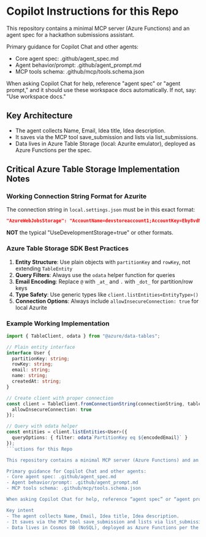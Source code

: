 # Copilot Instructions for this Repo

This repository contains a minimal MCP server (Azure Functions) and an agent spec for a hackathon submissions assistant.

Primary guidance for Copilot Chat and other agents:
- Core agent spec: .github/agent_spec.md
- Agent behavior/prompt: .github/agent_prompt.md
- MCP tools schema: .github/mcp/tools.schema.json

When asking Copilot Chat for help, reference "agent spec" or "agent prompt," and it should use these workspace docs automatically. If not, say: "Use workspace docs."

## Key Architecture
- The agent collects Name, Email, Idea title, Idea description.
- It saves via the MCP tool save_submission and lists via list_submissions.
- Data lives in Azure Table Storage (local: Azurite emulator), deployed as Azure Functions per the spec.

## Critical Azure Table Storage Implementation Notes

### Working Connection String Format for Azurite
The connection string in `local.settings.json` must be in this exact format:
```json
"AzureWebJobsStorage": "AccountName=devstoreaccount1;AccountKey=Eby8vdM02xNOcqFlqUwJPLlmEtlCDXJ1OUzFT50uSRZ6IFsuFq2UVErCz4I6tq/K1SZFPTOtr/KBHBeksoGMGw==;DefaultEndpointsProtocol=http;BlobEndpoint=http://127.0.0.1:10000/devstoreaccount1;QueueEndpoint=http://127.0.0.1:10001/devstoreaccount1;TableEndpoint=http://127.0.0.1:10002/devstoreaccount1;"
```

**NOT** the typical "UseDevelopmentStorage=true" or other formats.

### Azure Table Storage SDK Best Practices
1. **Entity Structure**: Use plain objects with `partitionKey` and `rowKey`, not extending `TableEntity`
2. **Query Filters**: Always use the `odata` helper function for queries
3. **Email Encoding**: Replace `@` with `_at_` and `.` with `_dot_` for partition/row keys
4. **Type Safety**: Use generic types like `client.listEntities<EntityType>()`
5. **Connection Options**: Always include `allowInsecureConnection: true` for local Azurite

### Example Working Implementation
```typescript
import { TableClient, odata } from "@azure/data-tables";

// Plain entity interface
interface User {
  partitionKey: string;
  rowKey: string;
  email: string;
  name: string;
  createdAt: string;
}

// Create client with proper connection
const client = TableClient.fromConnectionString(connectionString, tableName, {
  allowInsecureConnection: true
});

// Query with odata helper
const entities = client.listEntities<User>({
  queryOptions: { filter: odata`PartitionKey eq ${encodedEmail}` }
});
```uctions for this Repo

This repository contains a minimal MCP server (Azure Functions) and an agent spec for a hackathon submissions assistant.

Primary guidance for Copilot Chat and other agents:
- Core agent spec: .github/agent_spec.md
- Agent behavior/prompt: .github/agent_prompt.md
- MCP tools schema: .github/mcp/tools.schema.json

When asking Copilot Chat for help, reference “agent spec” or “agent prompt,” and it should use these workspace docs automatically. If not, say: “Use workspace docs.”

Key intent
- The agent collects Name, Email, Idea title, Idea description.
- It saves via the MCP tool save_submission and lists via list_submissions.
- Data lives in Cosmos DB (NoSQL), deployed as Azure Functions per the spec.

